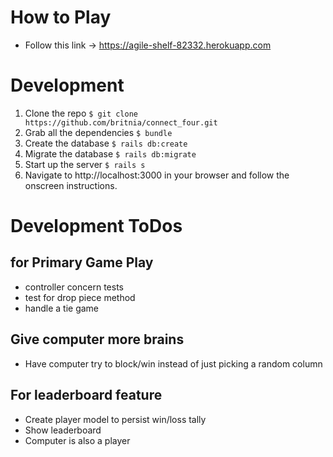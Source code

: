 # How to Play
* Follow this link -> https://agile-shelf-82332.herokuapp.com

# Development
1. Clone the repo `$ git clone https://github.com/britnia/connect_four.git`
2. Grab all the dependencies `$ bundle`
3. Create the database `$ rails db:create`
4. Migrate the database `$ rails db:migrate`
5. Start up the server `$ rails s`
6. Navigate to http://localhost:3000 in your browser and follow the onscreen instructions.

# Development ToDos
## for Primary Game Play
* controller concern tests
* test for drop piece method
* handle a tie game

## Give computer more brains
* Have computer try to block/win instead of just picking a random column

## For leaderboard feature
* Create player model to persist win/loss tally
* Show leaderboard
* Computer is also a player
